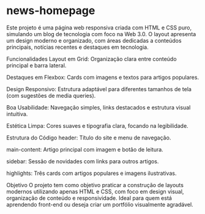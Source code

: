 # news-homepage

Este projeto é uma página web responsiva criada com HTML e CSS puro, simulando um blog de tecnologia com foco na Web 3.0. O layout apresenta um design moderno e organizado, com áreas dedicadas a conteúdos principais, notícias recentes e destaques em tecnologia.

 Funcionalidades
Layout em Grid: Organização clara entre conteúdo principal e barra lateral.

Destaques em Flexbox: Cards com imagens e textos para artigos populares.

Design Responsivo: Estrutura adaptável para diferentes tamanhos de tela (com sugestões de media queries).

Boa Usabilidade: Navegação simples, links destacados e estrutura visual intuitiva.

Estética Limpa: Cores suaves e tipografia clara, focando na legibilidade.

 Estrutura do Código
header: Título do site e menu de navegação.

main-content: Artigo principal com imagem e botão de leitura.

sidebar: Sessão de novidades com links para outros artigos.

highlights: Três cards com artigos populares e imagens ilustrativas.

 Objetivo
O projeto tem como objetivo praticar a construção de layouts modernos utilizando apenas HTML e CSS, com foco em design visual, organização de conteúdo e responsividade. Ideal para quem está aprendendo front-end ou deseja criar um portfólio visualmente agradável.
